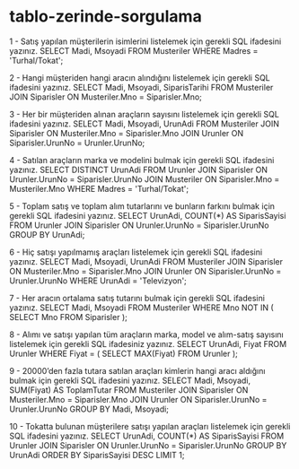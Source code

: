 # tablo-zerinde-sorgulama

1 - Satış yapılan müşterilerin isimlerini listelemek için gerekli SQL ifadesini yazınız.
SELECT Madi, Msoyadi
FROM Musteriler
WHERE Madres = 'Turhal/Tokat';

2 - Hangi müşteriden hangi aracın alındığını listelemek için gerekli SQL ifadesini yazınız.
SELECT Madi, Msoyadi, SiparisTarihi
FROM Musteriler
JOIN Siparisler ON Musteriler.Mno = Siparisler.Mno;

3 - Her bir müşteriden alınan araçların sayısını listelemek için gerekli SQL ifadesini yazınız.
SELECT Madi, Msoyadi, UrunAdi
FROM Musteriler
JOIN Siparisler ON Musteriler.Mno = Siparisler.Mno
JOIN Urunler ON Siparisler.UrunNo = Urunler.UrunNo;

4 - Satılan araçların marka ve modelini bulmak için gerekli SQL ifadesini yazınız.
SELECT DISTINCT UrunAdi
FROM Urunler
JOIN Siparisler ON Urunler.UrunNo = Siparisler.UrunNo
JOIN Musteriler ON Siparisler.Mno = Musteriler.Mno
WHERE Madres = 'Turhal/Tokat';

5 - Toplam satış ve toplam alım tutarlarını ve bunların farkını bulmak için gerekli SQL ifadesini yazınız.
SELECT UrunAdi, COUNT(*) AS SiparisSayisi
FROM Urunler
JOIN Siparisler ON Urunler.UrunNo = Siparisler.UrunNo
GROUP BY UrunAdi;

6 - Hiç satışı yapılmamış araçları listelemek için gerekli SQL ifadesini yazınız.
SELECT Madi, Msoyadi, UrunAdi
FROM Musteriler
JOIN Siparisler ON Musteriler.Mno = Siparisler.Mno
JOIN Urunler ON Siparisler.UrunNo = Urunler.UrunNo
WHERE UrunAdi = 'Televizyon';

7 - Her aracın ortalama satış tutarını bulmak için gerekli SQL ifadesini yazınız.
SELECT Madi, Msoyadi
FROM Musteriler
WHERE Mno NOT IN (
    SELECT Mno FROM Siparisler
);

8 - Alımı ve satışı yapılan tüm araçların marka, model ve alım-satış sayısını listelemek için gerekli SQL ifadesiniz yazınız.
SELECT UrunAdi, Fiyat
FROM Urunler
WHERE Fiyat = (
    SELECT MAX(Fiyat) FROM Urunler
);

9 - 20000’den fazla tutara satılan araçları kimlerin hangi aracı aldığını bulmak için gerekli SQL ifadesini yazınız.
SELECT Madi, Msoyadi, SUM(Fiyat) AS ToplamTutar
FROM Musteriler
JOIN Siparisler ON Musteriler.Mno = Siparisler.Mno
JOIN Urunler ON Siparisler.UrunNo = Urunler.UrunNo
GROUP BY Madi, Msoyadi;

10 - Tokatta bulunan müşterilere satışı yapılan araçları listelemek için gerekli SQL ifadesini yazınız.
SELECT UrunAdi, COUNT(*) AS SiparisSayisi
FROM Urunler
JOIN Siparisler ON Urunler.UrunNo = Siparisler.UrunNo
GROUP BY UrunAdi
ORDER BY SiparisSayisi DESC
LIMIT 1;
